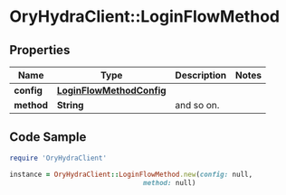 # OryHydraClient::LoginFlowMethod

## Properties

Name | Type | Description | Notes
------------ | ------------- | ------------- | -------------
**config** | [**LoginFlowMethodConfig**](LoginFlowMethodConfig.md) |  | 
**method** | **String** | and so on. | 

## Code Sample

```ruby
require 'OryHydraClient'

instance = OryHydraClient::LoginFlowMethod.new(config: null,
                                 method: null)
```


